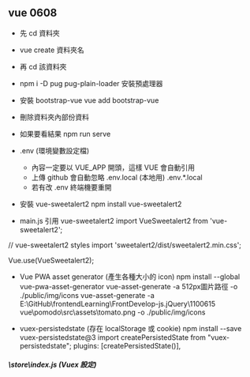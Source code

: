 ## vue 0608

- 先 cd 資料夾

- vue create 資料夾名

- 再 cd 該資料夾

- npm i -D pug pug-plain-loader 安裝預處理器

- 安裝 bootstrap-vue
  vue add bootstrap-vue

- 刪除資料夾內部份資料

- 如果要看結果
  npm run serve



- .env (環境變數設定檔)
  - 內容一定要以 VUE_APP 開頭，這樣 VUE 會自動引用
  - 上傳 github 會自動忽略
    .env.local (本地用)
    .env.*.local
  - 若有改 .env 終端機要重開

- 安裝 vue-sweetalert2
npm install vue-sweetalert2

- main.js 引用 vue-sweetalert2
import VueSweetalert2 from 'vue-sweetalert2';

// vue-sweetalert2 styles
import 'sweetalert2/dist/sweetalert2.min.css';

Vue.use(VueSweetalert2);

- Vue PWA asset generator (產生各種大小的 icon)
npm install --global vue-pwa-asset-generator
vue-asset-generate -a 512px圖片路徑 -o ./public/img/icons
vue-asset-generate -a E:\GitHub\frontendLearning\FrontDevelop-js.jQuery\1100615 vue\pomodo\src\assets\tomato.png -o ./public/img/icons

- vuex-persistedstate (存在 localStorage 或 cookie)
npm install --save vuex-persistedstate@3
import createPersistedState from "vuex-persistedstate";
plugins: [createPersistedState()],

##### \store\index.js (Vuex 設定)